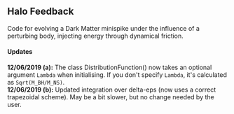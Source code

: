 ## Halo Feedback

Code for evolving a Dark Matter minispike under the influence of a perturbing body, injecting energy through dynamical friction.

#### Updates

**12/06/2019 (a):** The class DistributionFunction() now takes an optional argument `Lambda` when initialising. If you don't specify `Lambda`, it's calculated as `Sqrt(M_BH/M_NS)`.  
**12/06/2019 (b):** Updated integration over delta-eps (now uses a correct trapezoidal scheme). May be a bit slower, but no change needed by the user.
